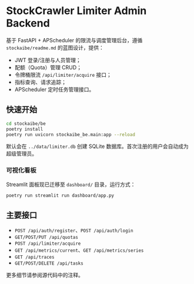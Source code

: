 # StockCrawler Limiter Admin Backend

基于 FastAPI + APScheduler 的限流与调度管理后台，遵循 `stockaibe/readme.md` 的蓝图设计，提供：

- JWT 登录/注册与人员管理；
- 配额（Quota）管理 CRUD；
- 令牌桶限流 `/api/limiter/acquire` 接口；
- 指标查询、请求追踪；
- APScheduler 定时任务管理接口。

## 快速开始

```bash
cd stockaibe/be
poetry install
poetry run uvicorn stockaibe_be.main:app --reload
```

默认会在 `../data/limiter.db` 创建 SQLite 数据库。首次注册的用户会自动成为超级管理员。

### 可视化看板

Streamlit 面板现已迁移至 `dashboard/` 目录，运行方式：

```bash
poetry run streamlit run dashboard/app.py
```

## 主要接口

- `POST /api/auth/register`、`POST /api/auth/login`
- `GET/POST/PUT /api/quotas`
- `POST /api/limiter/acquire`
- `GET /api/metrics/current`、`GET /api/metrics/series`
- `GET /api/traces`
- `GET/POST/DELETE /api/tasks`

更多细节请参阅源代码中的注释。
